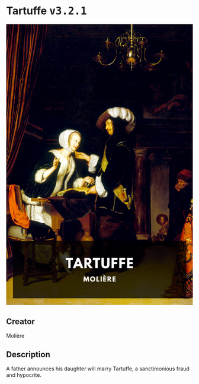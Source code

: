 
# Tartuffe <kbd>v3.2.1</kbd>

<center>
  <img src="./cover-1024.jpg"/>
</center>

## Creator
Molière

## Description
A father announces his daughter will marry Tartuffe, a sanctimonious fraud and hypocrite.
